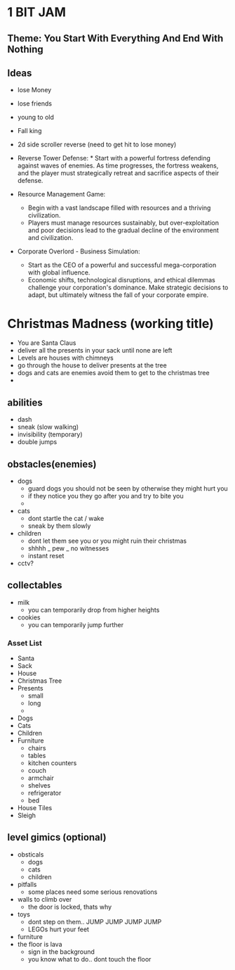 # 1 BIT JAM

## Theme: You Start With Everything And End With Nothing

## Ideas

-   lose Money
-   lose friends
-   young to old
-   Fall king
-   2d side scroller reverse (need to get hit to lose money)
-   Reverse Tower Defense: \* Start with a powerful fortress defending against waves of enemies.
    As time progresses, the fortress weakens, and the player must strategically retreat and sacrifice aspects of their defense.

-   Resource Management Game:

    -   Begin with a vast landscape filled with resources and a thriving civilization.
    -   Players must manage resources sustainably, but over-exploitation and poor decisions lead to the gradual decline of the environment and civilization.

-   Corporate Overlord - Business Simulation:
    -   Start as the CEO of a powerful and successful mega-corporation with global influence.
    -   Economic shifts, technological disruptions, and ethical dilemmas challenge your corporation's dominance. Make strategic decisions to adapt, but ultimately witness the fall of your corporate empire.

# Christmas Madness (working title)

-   You are Santa Claus
-   deliver all the presents in your sack until none are left
-   Levels are houses with chimneys
-   go through the house to deliver presents at the tree
-   dogs and cats are enemies avoid them to get to the christmas tree
-

## abilities

-   dash
-   sneak (slow walking)
-   invisibility (temporary)
-   double jumps

## obstacles(enemies)

-   dogs
    -   guard dogs you should not be seen by otherwise they might hurt you
    -   if they notice you they go after you and try to bite you
    -
-   cats
    -   dont startle the cat / wake
    -   sneak by them slowly
-   children
    -   dont let them see you or you might ruin their christmas
    -   shhhh _ pew _ no witnesses
    -   instant reset
-   cctv?

## collectables

-   milk
    -   you can temporarily drop from higher heights
-   cookies
    -   you can temporarily jump further

### Asset List

-   Santa
-   Sack
-   House
-   Christmas Tree
-   Presents
    -   small
    -   long
    -
-   Dogs
-   Cats
-   Children
-   Furniture
    -   chairs
    -   tables
    -   kitchen counters
    -   couch
    -   armchair
    -   shelves
    -   refrigerator
    -   bed
-   House Tiles
-   Sleigh

## level gimics (optional)

-   obsticals
    -   dogs
    -   cats
    -   children
-   pitfalls
    -   some places need some serious renovations
-   walls to climb over
    -   the door is locked, thats why
-   toys
    -   dont step on them.. JUMP JUMP JUMP JUMP
    -   LEGOs hurt your feet
-   furniture
-   the floor is lava
    -   sign in the background
    -   you know what to do.. dont touch the floor
